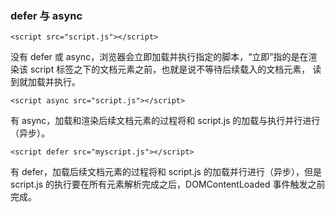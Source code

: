 ### defer 与 async
    <script src="script.js"></script>
  
  没有 defer 或 async，浏览器会立即加载并执行指定的脚本，“立即”指的是在渲染该 script 标签之下的文档元素之前，也就是说不等待后续载入的文档元素，
  读到就加载并执行。
  
    <script async src="script.js"></script>
  
  有 async，加载和渲染后续文档元素的过程将和 script.js 的加载与执行并行进行（异步）。
  
    <script defer src="myscript.js"></script>

有 defer，加载后续文档元素的过程将和 script.js 的加载并行进行（异步），但是 script.js 的执行要在所有元素解析完成之后，DOMContentLoaded
 事件触发之前完成。
